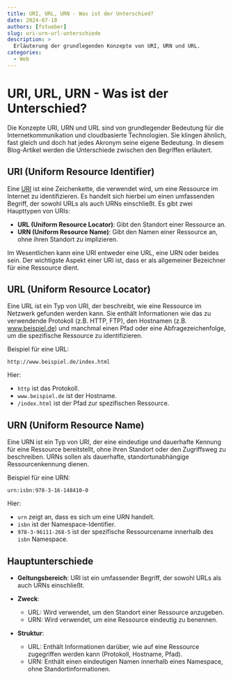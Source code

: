 ```yaml
---
title: URI, URL, URN - Was ist der Unterschied?
date: 2024-07-18
authors: [fstueber]
slug: uri-urn-url-unterschiede
description: >
  Erläuterung der grundlegenden Konzepte von URI, URN und URL. 
categories:
  - Web
---
```


# URI, URL, URN - Was ist der Unterschied?

Die Konzepte URI, URN und URL sind von grundlegender Bedeutung für die Internetkommunikation und cloudbasierte Technologien.  Sie klingen ähnlich, fast gleich und doch hat jedes Akronym seine eigene Bedeutung. In diesem Blog-Artikel werden die Unterschiede zwischen den Begriffen erläutert.

<!-- more -->

## URI (Uniform Resource Identifier)

Eine [URI](https://datatracker.ietf.org/doc/html/rfc3986) ist eine Zeichenkette, die verwendet wird, um eine Ressource im Internet zu identifizieren. Es handelt sich hierbei um einen umfassenden Begriff, der sowohl URLs als auch URNs einschließt. Es gibt zwei Haupttypen von URIs:

+ **URL (Uniform Resource Locator)**: Gibt den Standort einer Ressource an.
+ **URN (Uniform Resource Name)**: Gibt den Namen einer Ressource an, ohne ihren Standort zu implizieren.

Im Wesentlichen kann eine URI entweder eine URL, eine URN oder beides sein. Der wichtigste Aspekt einer URI ist, dass er als allgemeiner Bezeichner für eine Ressource dient.

## URL (Uniform Resource Locator)

Eine URL ist ein Typ von URI, der beschreibt, wie eine Ressource im Netzwerk gefunden werden kann. Sie enthält Informationen wie das zu verwendende Protokoll (z.B. HTTP, FTP), den Hostnamen (z.B. www.beispiel.de) und manchmal einen Pfad oder eine Abfragezeichenfolge, um die spezifische Ressource zu identifizieren.

Beispiel für eine URL:

```
http://www.beispiel.de/index.html
```

Hier:

+ `http` ist das Protokoll.
+ `www.beispiel.de` ist der Hostname.
+ `/index.html` ist der Pfad zur spezifischen Ressource.

## URN (Uniform Resource Name)

Eine URN ist ein Typ von URI, der eine eindeutige und dauerhafte Kennung für eine Ressource bereitstellt, ohne ihren Standort oder den Zugriffsweg zu beschreiben. URNs sollen als dauerhafte, standortunabhängige Ressourcenkennung dienen.

Beispiel für eine URN:

```
urn:isbn:978-3-16-148410-0
```

Hier:

+ `urn` zeigt an, dass es sich um eine URN handelt.
+ `isbn` ist der Namespace-Identifier.
+ `978-3-96111-268-5` ist der spezifische Ressourcename innerhalb des `isbn` Namespace.

## Hauptunterschiede

+ **Geltungsbereich**: URI ist ein umfassender Begriff, der sowohl URLs als auch URNs einschließt.

+ **Zweck**:
    - URL: Wird verwendet, um den Standort einer Ressource anzugeben.
    - URN: Wird verwendet, um eine Ressource eindeutig zu benennen.

+ **Struktur**:
    - URL: Enthält Informationen darüber, wie auf eine Ressource zugegriffen werden kann (Protokoll, Hostname, Pfad).
    - URN: Enthält einen eindeutigen Namen innerhalb eines Namespace, ohne Standortinformationen.
